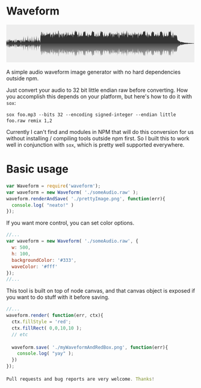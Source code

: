 # Waveform

![Node waveform image generator](/docs/example.png)

A simple audio waveform image generator with no hard dependencies outside npm.

Just convert your audio to 32 bit little endian raw before converting. How you accomplish this depends on your platform, but here's how to do it with `sox`:

```
sox foo.mp3 --bits 32 --encoding signed-integer --endian little foo.raw remix 1,2
```

Currently I can't find and modules in NPM that will do this conversion for us without installing / compiling tools outside npm first. So I built this to work well in conjunction with `sox`, which is pretty well supported everywhere.

# Basic usage

```javascript
var Waveform = require('waveform');
var waveform = new Waveform( './someAudio.raw' );
waveform.renderAndSave( './prettyImage.png', function(err){
  console.log( "neato!" )
});
```

If you want more control, you can set color options.

```javascript
//...
var waveform = new Waveform( './someAudio.raw', {
  w: 500,
  h: 100,
  backgroundColor: '#333',
  waveColor: '#fff'
});
//...
```

This tool is built on top of node canvas, and that canvas object is exposed if you want to do stuff with it before saving.

```javascript
//...
waveform.render( function(err, ctx){
  ctx.fillStyle = 'red';
  ctx.fillRect( 0,0,10,10 );
  // etc
  
  waveform.save( './myWaveformAndRedBox.png', function(err){
    console.log( "yay" );
  })
});

Pull requests and bug reports are very welcome. Thanks!